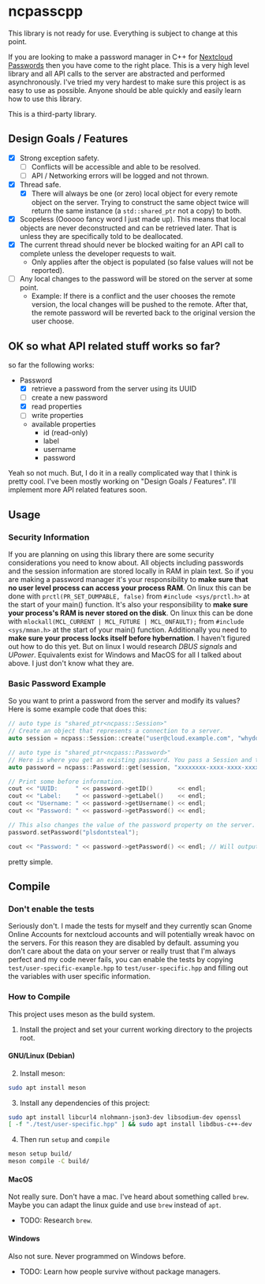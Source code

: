 # ncpasscpp

This library is not ready for use.
Everything is subject to change at this point.

If you are looking to make a password manager in C++ for [Nextcloud Passwords](https://apps.nextcloud.com/apps/passwords) then you have come to the right place.
This is a very high level library and all API calls to the server are abstracted and performed asynchronously.
I've tried my very hardest to make sure this project is as easy to use as possible.
Anyone should be able quickly and easily learn how to use this library.

This is a third-party library.


## Design Goals / Features

  - [x] Strong exception safety.
    - [ ] Conflicts will be accessible and able to be resolved.
    - [ ] API / Networking errors will be logged and not thrown.
  - [x] Thread safe.
    - [x] There will always be one (or zero) local object for every remote object on the server. Trying to construct the same object twice will return the same instance (a `std::shared_ptr` not a copy) to both.
  - [x] Scopeless (Oooooo fancy word I just made up). This means that local objects are never deconstructed and can be retrieved later. That is unless they are specifically told to be deallocated.
  - [x] The current thread should never be blocked waiting for an API call to complete unless the developer requests to wait.
    - Only applies after the object is populated (so false values will not be reported).
  - [ ] Any local changes to the password will be stored on the server at some point.
    - Example: If there is a conflict and the user chooses the remote version, the local changes will be pushed to the remote. After that, the remote password will be reverted back to the original version the user choose.


## OK so what API related stuff works so far?

so far the following works:

  - Password
    - [X] retrieve a password from the server using its UUID
    - [ ] create a new password
    - [x] read properties
    - [ ] write properties
    - available properties
      - id (read-only)
      - label
      - username
      - password

Yeah so not much.
But, I do it in a really complicated way that I think is pretty cool.
I've been mostly working on "Design Goals / Features".
I'll implement more API related features soon.


## Usage

### Security Information
If you are planning on using this library there are some security considerations you need to know about.
All objects including passwords and the session information are stored locally in RAM in plain text.
So if you are making a password manager it's your responsibility to **make sure that no user level process can access your process RAM**.
On linux this can be done with `prctl(PR_SET_DUMPABLE, false)` from `#include <sys/prctl.h>` at the start of your main() function.
It's also your responsibility to **make sure your process's RAM is never stored on the disk**.
On linux this can be done with `mlockall(MCL_CURRENT | MCL_FUTURE | MCL_ONFAULT);` from `#include <sys/mman.h>` at the start of your main() function.
Additionally you need to **make sure your process locks itself before hybernation**.
I haven't figured out how to do this yet.
But on linux I would research *DBUS signals* and *UPower*.
Equivalents exist for Windows and MacOS for all I talked about above.
I just don't know what they are.

### Basic Password Example
So you want to print a password from the server and modify its values?
Here is some example code that does this:
``` c++
// auto type is "shared_ptr<ncpass::Session>"
// Create an object that represents a connection to a server.
auto session = ncpass::Session::create("user@cloud.example.com", "whydoialwaysforgetmypassword");

// auto type is "shared_ptr<ncpass::Password>"
// Here is where you get an existing password. You pass a Session and the UUID of the password you want to get.
auto password = ncpass::Password::get(session, "xxxxxxxx-xxxx-xxxx-xxxx-xxxxxxxxxxxx");

// Print some before information.
cout << "UUID:     " << password->getID()       << endl;
cout << "Label:    " << password->getLabel()    << endl;
cout << "Username: " << password->getUsername() << endl;
cout << "Password: " << password->getPassword() << endl;

// This also changes the value of the password property on the server.
password.setPassword("plsdontsteal");

cout << "Password: " << password->getPassword() << endl; // Will output "Password: plsdontsteal"
```
pretty simple.


## Compile

### Don't enable the tests
Seriously don't.
I made the tests for myself and they currently scan Gnome Online Accounts for nextcloud accounts and will potentially wreak havoc on the servers.
For this reason they are disabled by default.
assuming you don't care about the data on your server or really trust that I'm always perfect and my code never fails, you can enable the tests by copying `test/user-specific-example.hpp` to `test/user-specific.hpp` and filling out the variables with user specific information.

### How to Compile
This project uses meson as the build system.

  1. Install the project and set your current working directory to the projects root.

#### GNU/Linux (Debian)
  2. Install meson:
  ``` bash
  sudo apt install meson
  ```

  3. Install any dependencies of this project:
  ``` bash
  sudo apt install libcurl4 nlohmann-json3-dev libsodium-dev openssl
  [ -f "./test/user-specific.hpp" ] && sudo apt install libdbus-c++-dev   # extra dependency for the tests if enabled
  ```

  4. Then run `setup` and `compile`
  ``` bash
  meson setup build/
  meson compile -C build/
  ```

#### MacOS
Not really sure. Don't have a mac.
I've heard about something called `brew`. Maybe you can adapt the linux guide and use `brew` instead of `apt`.
  - TODO: Research `brew`.

#### Windows
Also not sure. Never programmed on Windows before.
  - TODO: Learn how people survive without package managers.
